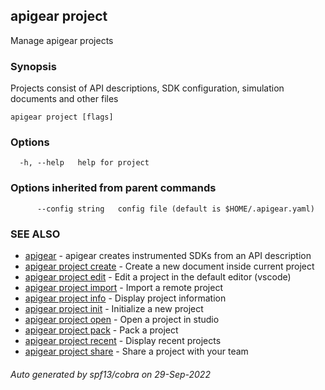## apigear project

Manage apigear projects

### Synopsis

Projects consist of API descriptions, SDK configuration, simulation documents and other files

```
apigear project [flags]
```

### Options

```
  -h, --help   help for project
```

### Options inherited from parent commands

```
      --config string   config file (default is $HOME/.apigear.yaml)
```

### SEE ALSO

* [apigear](apigear.md)	 - apigear creates instrumented SDKs from an API description
* [apigear project create](apigear_project_create.md)	 - Create a new document inside current project
* [apigear project edit](apigear_project_edit.md)	 - Edit a project in the default editor (vscode)
* [apigear project import](apigear_project_import.md)	 - Import a remote project
* [apigear project info](apigear_project_info.md)	 - Display project information
* [apigear project init](apigear_project_init.md)	 - Initialize a new project
* [apigear project open](apigear_project_open.md)	 - Open a project in studio
* [apigear project pack](apigear_project_pack.md)	 - Pack a project
* [apigear project recent](apigear_project_recent.md)	 - Display recent projects
* [apigear project share](apigear_project_share.md)	 - Share a project with your team

###### Auto generated by spf13/cobra on 29-Sep-2022
